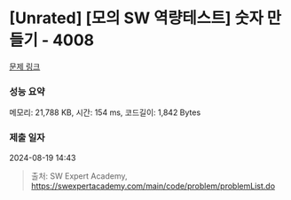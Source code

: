 # [Unrated] [모의 SW 역량테스트] 숫자 만들기 - 4008 

[문제 링크](https://swexpertacademy.com/main/code/problem/problemDetail.do?contestProbId=AWIeRZV6kBUDFAVH) 

### 성능 요약

메모리: 21,788 KB, 시간: 154 ms, 코드길이: 1,842 Bytes

### 제출 일자

2024-08-19 14:43



> 출처: SW Expert Academy, https://swexpertacademy.com/main/code/problem/problemList.do
